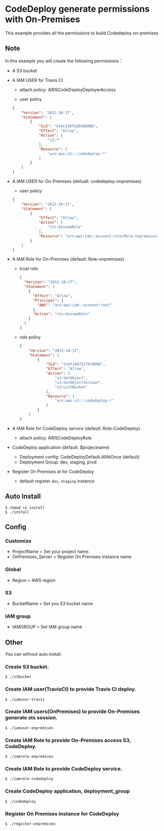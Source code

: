 # CodeDeploy generate permissions with On-Premises
This example provides all the permissions to build Codedeploy on-premises

## Note
In this example you will create the following permissions：

- A S3 bucket

- A IAM USER for Travis CI

    - attach policy: AWSCodeDeployDeployerAccess

    - user policy
    ```json
    {
        "Version": "2012-10-17",
        "Statement": [
            {
                "Sid": "Stmt1487528506000",
                "Effect": "Allow",
                "Action": [
                    "s3:*"
                ],
                "Resource": [
                    "arn:aws:s3:::codedeploy-*"
                ]
            }
        ]
    }
    ```

- A IAM USER for On-Premises (defualt: codedeploy-onpremises)

    - user policy

    ```json
    {
        "Version": "2012-10-17",
        "Statement": [
            {
                "Effect": "Allow",
                "Action": [
                    "sts:AssumeRole"
                ],
                "Resource": "arn:aws:iam::account:role/Role-onpremises-*"
            }
        ]
    }
    ```

- A IAM Role for On-Premises (default: Role-onpremises)

    - trust role 

        ```json
        {
          "Version": "2012-10-17",
          "Statement": [
            {
              "Effect": "Allow",
              "Principal": {
                "AWS": "arn:aws:iam::account:root"
              },
              "Action": "sts:AssumeRole"
            }
          ]
        }
        ```

    - role policy

        ```json
        {
            "Version": "2012-10-17",
            "Statement": [
                {
                    "Sid": "Stmt1487527978000",
                    "Effect": "Allow",
                    "Action": [
                        "s3:GetObject",
                        "s3:GetObjectVersion",
                        "s3:ListBucket"
                    ],
                    "Resource": [
                        "arn:aws:s3:::codedeploy-*"
                    ]
                }
            ]
        }
        ```
- A IAM Role for CodeDeploy service (default: Role-CodeDeploy)

    - attach policy: AWSCodeDeployRole

- CodeDeploy application (default: $projectname)

    - Deployment config: CodeDeployDefault.AllAtOnce (default)
    - Deployment Group: dev, staging, prod

- Register On Premises at for CodeDeploy
    
    - default register `dev`, `staging` instance

## Auto Install

    $ chmod +x install
    $ ./install

## Config

### Customize

- ProjectName = Set your project name.
- OnPremises_Server = Register On Premises instance name

### Global
- Region = AWS region

### S3
- BucketName = Set you S3 bucket name

### IAM group

- IAMGROUP = Set IAM group name

## Other 
You can without auto install.

### Create S3 bucket.

    $ ./s3bucket

### Create IAM user(TravisCI) to provide Travis CI deploy.

    $ ./iamuser-travis

### Create IAM users(OnPremises) to provide On-Premises generate sts session.

    $ ./iamuser-onpremises

### Create IAM Role to provide On-Premises access S3, CodeDeploy.

    $ ./iamrole-onpremises

### Create IAM Role to provide CodeDeploy service.

    $ ./iamrole-codedeploy

### Create CodeDeploy application, deployment_group

    $ ./codedeploy    

### Register On Premises instance for CodeDeploy

    $ ./register-onpremises
